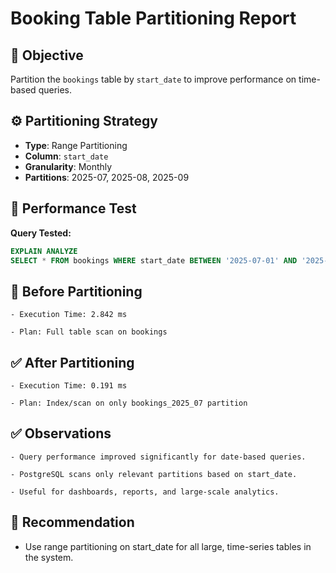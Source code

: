 # Booking Table Partitioning Report

## 🧾 Objective

Partition the `bookings` table by `start_date` to improve performance on time-based queries.

## ⚙️ Partitioning Strategy

- **Type**: Range Partitioning
- **Column**: `start_date`
- **Granularity**: Monthly
- **Partitions**: 2025-07, 2025-08, 2025-09

## 🧪 Performance Test

**Query Tested:**

```sql
EXPLAIN ANALYZE
SELECT * FROM bookings WHERE start_date BETWEEN '2025-07-01' AND '2025-07-31';
```

## 🔁 Before Partitioning

    - Execution Time: 2.842 ms

    - Plan: Full table scan on bookings

## ✅ After Partitioning

    - Execution Time: 0.191 ms

    - Plan: Index/scan on only bookings_2025_07 partition

## ✅ Observations

    - Query performance improved significantly for date-based queries.

    - PostgreSQL scans only relevant partitions based on start_date.

    - Useful for dashboards, reports, and large-scale analytics.

## 📌 Recommendation

- Use range partitioning on start_date for all large, time-series tables in the system.